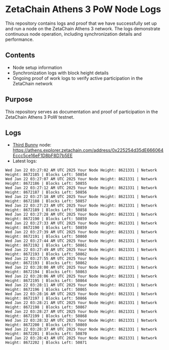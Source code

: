 # ZetaChain Athens 3 PoW Node Logs
This repository contains logs and proof that we have successfully set up and run a node on the ZetaChain Athens 3 network. The logs demonstrate continuous node operation, including synchronization details and performance.

## Contents
- Node setup information
- Synchronization logs with block height details
- Ongoing proof of work logs to verify active participation in the ZetaChain network

## Purpose
This repository serves as documentation and proof of participation in the ZetaChain Athens 3 PoW testnet.

## Logs

- [Third Bunny](https://thirdbunny.xyz/) node: https://athens.explorer.zetachain.com/address/0x225254d35dE666064Eccc5ce16eF1D8bF8D7b5EE
- Latest logs:
```
Wed Jan 22 03:27:02 AM UTC 2025 Your Node Height: 8621331 | Network Height: 8672185 | Blocks Left: 50854
Wed Jan 22 03:27:07 AM UTC 2025 Your Node Height: 8621331 | Network Height: 8672186 | Blocks Left: 50855
Wed Jan 22 03:27:12 AM UTC 2025 Your Node Height: 8621331 | Network Height: 8672187 | Blocks Left: 50856
Wed Jan 22 03:27:18 AM UTC 2025 Your Node Height: 8621331 | Network Height: 8672188 | Blocks Left: 50857
Wed Jan 22 03:27:23 AM UTC 2025 Your Node Height: 8621331 | Network Height: 8672189 | Blocks Left: 50858
Wed Jan 22 03:27:28 AM UTC 2025 Your Node Height: 8621331 | Network Height: 8672190 | Blocks Left: 50859
Wed Jan 22 03:27:33 AM UTC 2025 Your Node Height: 8621331 | Network Height: 8672190 | Blocks Left: 50859
Wed Jan 22 03:27:39 AM UTC 2025 Your Node Height: 8621331 | Network Height: 8672191 | Blocks Left: 50860
Wed Jan 22 03:27:44 AM UTC 2025 Your Node Height: 8621331 | Network Height: 8672192 | Blocks Left: 50861
Wed Jan 22 03:27:49 AM UTC 2025 Your Node Height: 8621331 | Network Height: 8672193 | Blocks Left: 50862
Wed Jan 22 03:27:55 AM UTC 2025 Your Node Height: 8621331 | Network Height: 8672193 | Blocks Left: 50862
Wed Jan 22 03:28:00 AM UTC 2025 Your Node Height: 8621331 | Network Height: 8672194 | Blocks Left: 50863
Wed Jan 22 03:28:06 AM UTC 2025 Your Node Height: 8621331 | Network Height: 8672195 | Blocks Left: 50864
Wed Jan 22 03:28:11 AM UTC 2025 Your Node Height: 8621331 | Network Height: 8672196 | Blocks Left: 50865
Wed Jan 22 03:28:16 AM UTC 2025 Your Node Height: 8621331 | Network Height: 8672197 | Blocks Left: 50866
Wed Jan 22 03:28:21 AM UTC 2025 Your Node Height: 8621331 | Network Height: 8672198 | Blocks Left: 50867
Wed Jan 22 03:28:27 AM UTC 2025 Your Node Height: 8621331 | Network Height: 8672199 | Blocks Left: 50868
Wed Jan 22 03:28:32 AM UTC 2025 Your Node Height: 8621331 | Network Height: 8672200 | Blocks Left: 50869
Wed Jan 22 03:28:37 AM UTC 2025 Your Node Height: 8621331 | Network Height: 8672201 | Blocks Left: 50870
Wed Jan 22 03:28:43 AM UTC 2025 Your Node Height: 8621331 | Network Height: 8672202 | Blocks Left: 50871
```
